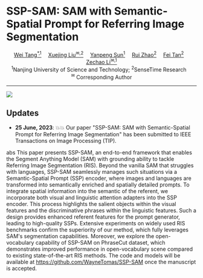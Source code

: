 # SSP-SAM: SAM with Semantic-Spatial Prompt for Referring Image Segmentation

<!-- <p align="center" width="100%">
<img src="ISEKAI_overview.png"  width="80%" height="80%">
</p> -->

<div>
<div align="center">
    <a href='https://scholar.google.com/citations?user=D-27eLIAAAAJ&hl=zh-CN' target='_blank'>Wei Tang<sup>*,1</sup></a>&emsp;
    <a href='https://scholar.google.com.hk/citations?hl=zh-CN&user=SVQYcYcAAAAJ' target='_blank'>Xuejing Liu<sup>&#x2709,2</sup></a>&emsp;
    <a href='https://scholar.google.com.hk/citations?user=a3FI8c4AAAAJ&hl=zh-CN' target='_blank'>Yanpeng Sun<sup>1</sup></a>&emsp;
    <a href='https://scholar.google.com/citations?user=1c9oQNMAAAAJ&hl=zh-CN' target='_blank'>Rui Zhao<sup>2</sup></a>&emsp;
    <a href='https://scholar.google.com/citations?hl=zh-CN&user=IhYATC0AAAAJ&view_op=list_works&sortby=pubdate' target='_blank'>Fei Tan<sup>2</sup></a>&emsp;
    <a href='https://imag-njust.net/zechaoli/' target='_blank'>Zechao Li<sup>&#x2709,1</sup></a>
</div>
<div>
<div align="center">
    <sup>1</sup>Nanjing University of Science and Technology;
    <sup>2</sup>SenseTime Research&emsp;
    </br>
    <sup>&#x2709</sup> Corresponding Author
    
</div>
 
 -----------------

![](https://black.readthedocs.io/en/stable/_static/license.svg)

## Updates
- **25 June, 2023**: :boom::boom:  Our paper "SSP-SAM: SAM with Semantic-Spatial Prompt for Referring Image Segmentation" has been submitted to IEEE Transactions on Image Processing (TIP).


abs
This paper presents SSP-SAM, an end-to-end framework that enables the Segment Anything Model (SAM) with grounding ability to tackle Referring Image Segmentation (RIS). Beyond the vanilla SAM that struggles with languages, SSP-SAM seamlessly manages such situations via a Semantic-Spatial Prompt (SSP) encoder, where images and languages are transformed into semantically enriched and spatially detailed prompts. 
To integrate spatial information into the semantic of the referent, we incorporate both visual and linguistic attention adapters into the SSP encoder. This process highlights the salient objects within the visual features and the discriminative phrases within the linguistic features. Such a design provides enhanced referent features for the prompt generator, leading to high-quality SSPs. 
Extensive experiments on widely used RIS benchmarks confirm the superiority of our method, which fully leverages SAM's segmentation capabilities. Moreover, we explore the open-vocabulary capability of SSP-SAM on PhraseCut dataset, which demonstrates improved performance in open-vocabulary scene compared to existing state-of-the-art RIS methods. The code and models will be available at https://github.com/WayneTomas/SSP-SAM once the manuscript is accepted.
